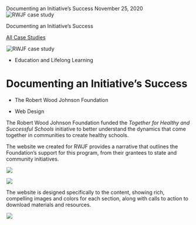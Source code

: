 



Documenting an Initiative’s Success
November 25, 2020
![RWJF case study](data:image/gif;base64,R0lGODlhAQABAAAAACH5BAEKAAEALAAAAAABAAEAAAICTAEAOw==)![RWJF case study](https://www.gmmb.com/wp-content/uploads/2020/11/RWJF_P-2.jpg)



Documenting an Initiative’s Success






[All Case Studies](/case-studies/)













![RWJF case study](data:image/gif;base64,R0lGODlhAQABAAAAACH5BAEKAAEALAAAAAABAAEAAAICTAEAOw==)![RWJF case study](https://www.gmmb.com/wp-content/uploads/2020/11/RWJF_P-2-468x534.jpg) 










* Education and Lifelong Learning













Documenting an Initiative’s Success
===================================

 



* The Robert Wood Johnson Foundation













* Web Design














The Robert Wood Johnson Foundation funded the *Together for Healthy and Successful Schools* initiative to better understand the dynamics that come together in communities to create healthy schools. 

 

















The website we created for RWJF provides a narrative that outlines the Foundation’s support for this program, from their grantees to state and community initiatives.

 











![](data:image/gif;base64,R0lGODlhAQABAAAAACH5BAEKAAEALAAAAAABAAEAAAICTAEAOw==)![](https://www.gmmb.com/wp-content/uploads/2020/11/RWJF_HealthySchools_Homepage-1024x576.jpg) 

















![](data:image/gif;base64,R0lGODlhAQABAAAAACH5BAEKAAEALAAAAAABAAEAAAICTAEAOw==)![](https://www.gmmb.com/wp-content/uploads/2020/11/RWJF_HealthySchools_Interior-Page-1024x576.jpg) 











The website is designed specifically to the content, showing rich, compelling images and colors for each section, along with calls to action to download materials and resources.

 

















![](data:image/gif;base64,R0lGODlhAQABAAAAACH5BAEKAAEALAAAAAABAAEAAAICTAEAOw==)![](https://www.gmmb.com/wp-content/uploads/2020/11/RWJF_HealthySchools_Mobile.jpg) 


















